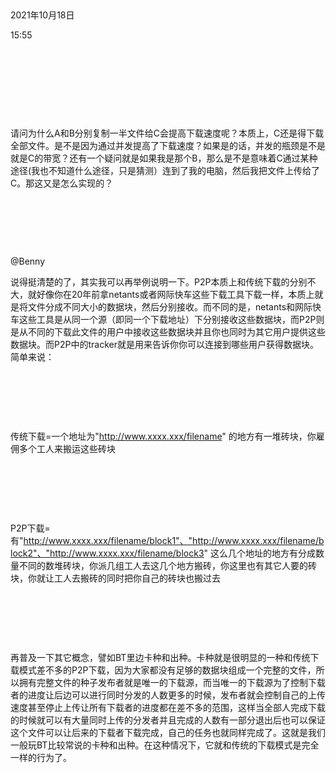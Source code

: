  

2021年10月18日

15:55

 

 

 

 

请问为什么A和B分别复制一半文件给C会提高下载速度呢？本质上，C还是得下载全部文件。是不是因为通过并发提高了下载速度？如果是的话，并发的瓶颈是不是就是C的带宽？还有一个疑问就是如果我是那个B，那么是不是意味着C通过某种途径(我也不知道什么途径，只是猜测）连到了我的电脑，然后我把文件上传给了C。那这又是怎么实现的？

 

 

 

\@Benny

说得挺清楚的了，其实我可以再举例说明一下。P2P本质上和传统下载的分别不大，就好像你在20年前拿netants或者网际快车这些下载工具下载一样，本质上就是将文件分成不同大小的数据块，然后分别接收。而不同的是，netants和网际快车这些工具是从同一个源（即同一个下载地址）下分别接收这些数据块，而P2P则是从不同的下载此文件的用户中接收这些数据块并且你也同时为其它用户提供这些数据块。而P2P中的tracker就是用来告诉你你可以连接到哪些用户获得数据块。简单来说：

 

 

 

传统下载=一个地址为"http://www.xxxx.xxx/filename" 的地方有一堆砖块，你雇佣多个工人来搬运这些砖块

 

 

 

P2P下载=有"http://www.xxxx.xxx/filename/block1"、"http://www.xxxx.xxx/filename/block2"、"http://www.xxxx.xxx/filename/block3" 这么几个地址的地方有分成数量不同的数堆砖块，你派几组工人去这几个地方搬砖，你这里也有其它人要的砖块，你就让工人去搬砖的同时把你自己的砖块也搬过去

 

 

 

再普及一下其它概念，譬如BT里边卡种和出种。卡种就是很明显的一种和传统下载模式差不多的P2P下载，因为大家都没有足够的数据块组成一个完整的文件，所以拥有完整文件的种子发布者就是唯一的下载源，而当唯一的下载源为了控制下载者的进度让后边可以进行同时分发的人数更多的时候，发布者就会控制自己的上传速度甚至停止上传让所有下载者的进度都在差不多的范围，这样当全部人完成下载的时候就可以有大量同时上传的分发者并且完成的人数有一部分退出后也可以保证这个文件可以让后来的下载者下载完成，自己的任务也就同样完成了。这就是我们一般玩BT比较常说的卡种和出种。在这种情况下，它就和传统的下载模式是完全一样的行为了。
